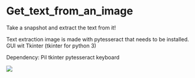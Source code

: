 # Get_text_from_an_image
Take a snapshot and extract the text from it!

Text extraction image is made with pytesseract that needs to be installed.
GUI wit Tkinter (tkinter for python 3)

Dependency:
Pil
tkinter
pytesseract
keyboard

![](https://media.giphy.com/media/kcHKXnw3FiGMr65U2I/giphy.gif)

